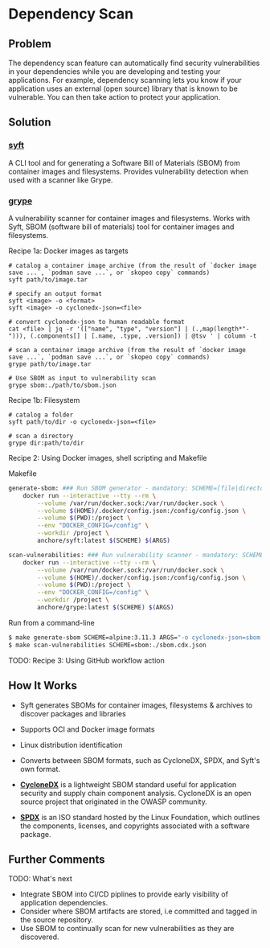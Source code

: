 # Dependency Scan

## Problem

The dependency scan feature can automatically find security vulnerabilities in your dependencies while you are developing and testing your applications. For example, dependency scanning lets you know if your application uses an external (open source) library that is known to be vulnerable. You can then take action to protect your application.

## Solution

### [syft](https://github.com/anchore/syft)
A CLI tool and for generating a Software Bill of Materials (SBOM) from container images and filesystems. Provides vulnerability detection when used with a scanner like Grype.

### [grype](https://github.com/anchore/grype)

A vulnerability scanner for container images and filesystems. Works with Syft, SBOM (software bill of materials) tool for container images and filesystems.

Recipe 1a: Docker images as targets


```
# catalog a container image archive (from the result of `docker image save ...`, `podman save ...`, or `skopeo copy` commands)
syft path/to/image.tar
```
```
# specify an output format
syft <image> -o <format>
syft <image> -o cyclonedx-json=<file>
```
```
# convert cyclonedx-json to human readable format
cat <file> | jq -r '(["name", "type", "version"] | (.,map(length*"-"))), (.components[] | [.name, .type, .version]) | @tsv ' | column -t
```

```
# scan a container image archive (from the result of `docker image save ...`, `podman save ...`, or `skopeo copy` commands)
grype path/to/image.tar

# Use SBOM as input to vulnerability scan
grype sbom:./path/to/sbom.json

```
Recipe 1b: Filesystem

```
# catalog a folder
syft path/to/dir -o cyclonedx-json=<file>
```
```
# scan a directory
grype dir:path/to/dir
```

Recipe 2: Using Docker images, shell scripting and Makefile

Makefile
```bash
generate-sbom: ### Run SBOM generator - mandatory: SCHEME=[file|directory|image|registry]; optional: ARGS=[syft args]
	docker run --interactive --tty --rm \
		--volume /var/run/docker.sock:/var/run/docker.sock \
		--volume $(HOME)/.docker/config.json:/config/config.json \
		--volume $(PWD):/project \
		--env "DOCKER_CONFIG=/config" \
		--workdir /project \
		anchore/syft:latest $(SCHEME) $(ARGS)

scan-vulnerabilities: ### Run vulnerability scanner - mandatory: SCHEME=[sbom|file|directory|image|registry]; optional: ARGS=[grype args]
	docker run --interactive --tty --rm \
		--volume /var/run/docker.sock:/var/run/docker.sock \
		--volume $(HOME)/.docker/config.json:/config/config.json \
		--volume $(PWD):/project \
		--env "DOCKER_CONFIG=/config" \
		--workdir /project \
		anchore/grype:latest $(SCHEME) $(ARGS)

```

Run from a command-line
```bash
$ make generate-sbom SCHEME=alpine:3.11.3 ARGS="-o cyclonedx-json=sbom.cdx.json"
$ make scan-vulnerabilities SCHEME=sbom:./sbom.cdx.json
```

TODO: Recipe 3: Using GitHub workflow action

## How It Works

- Syft generates SBOMs for container images, filesystems & archives to discover packages and libraries
- Supports OCI and Docker image formats
- Linux distribution identification
- Converts between SBOM formats, such as CycloneDX, SPDX, and Syft's own format.
- **[CycloneDX](https://cyclonedx.org/)** is a lightweight SBOM standard useful for application security and supply chain component analysis. CycloneDX is an open source project that originated in the OWASP community.

- **[SPDX](https://spdx.dev/)** is an ISO standard hosted by the Linux Foundation, which outlines the components, licenses, and copyrights associated with a software package.


## Further Comments

TODO: What's next
- Integrate SBOM into CI/CD piplines to provide early visibility of application dependencies.
- Consider where SBOM artifacts are stored, i.e committed and tagged in the source repository.
- Use SBOM to continually scan for new vulnerabilities as they are discovered.
